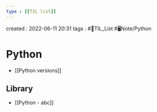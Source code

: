 ```yaml
---
type : [[TIL list]]
---
```


created : 2022-06-11 20:31
tags : #📌TIL_List #🖥️Note/Python 

# Python 
- [[Python versions]]

## Library
- [[Python - abc]]

